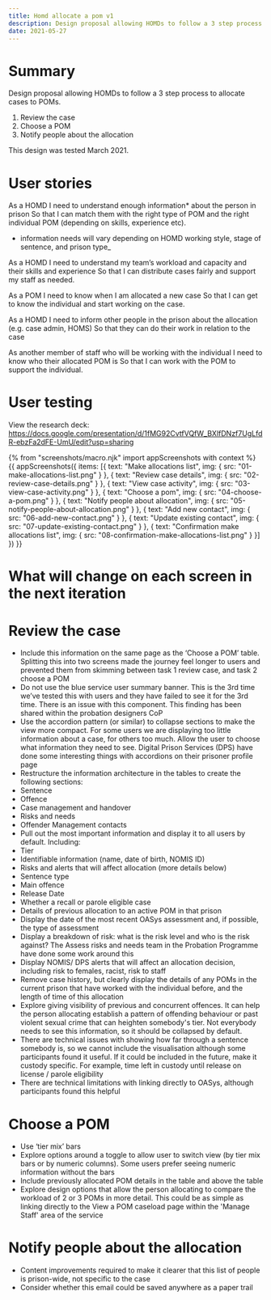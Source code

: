 ```yaml
---
title: Homd allocate a pom v1
description: Design proposal allowing HOMDs to follow a 3 step process to allocate cases to POMs.
date: 2021-05-27
---
```


# Summary

Design proposal allowing HOMDs to follow a 3 step process to allocate cases to POMs.
1. Review the case
2. Choose a POM
3. Notify people about the allocation

This design was tested March 2021.

# User stories

As a HOMD
I need to understand enough information* about the person in prison
So that I can match them with the right type of POM and the right individual POM (depending on skills, experience etc).

* information needs will vary depending on HOMD working style, stage of sentence, and prison type_

As a HOMD
I need to understand my team’s workload and capacity and their skills and experience
So that I can distribute cases fairly and support my staff as needed.

As a POM
I need to know when I am allocated a new case
So that I can get to know the individual and start working on the case.

As a HOMD
I need to inform other people in the prison about the allocation (e.g. case admin, HOMS)
So that they can do their work in relation to the case

As another member of staff who will be working with the individual
I need to know who their allocated POM is
So that I can work with the POM to support the individual.

# User testing

View the research deck: https://docs.google.com/presentation/d/1fMG92CvtfVQfW_BXlfDNzf7UgLfdR-ebzFa2dFE-UmU/edit?usp=sharing


{% from "screenshots/macro.njk" import appScreenshots with context %}
{{ appScreenshots({
  items: [{
      text: "Make allocations list",
      img: { src: "01-make-allocations-list.png" }
    }, {
      text: "Review case details",
      img: { src: "02-review-case-details.png" }
    }, {
      text: "View case activity",
      img: { src: "03-view-case-activity.png" }
    }, {
      text: "Choose a pom",
      img: { src: "04-choose-a-pom.png" }
    }, {
      text: "Notify people about allocation",
      img: { src: "05-notify-people-about-allocation.png" }
    }, {
      text: "Add new contact",
      img: { src: "06-add-new-contact.png" }
    }, {
      text: "Update existing contact",
      img: { src: "07-update-existing-contact.png" }
    }, {
      text: "Confirmation make allocations list",
      img: { src: "08-confirmation-make-allocations-list.png" }
    }]
}) }}

# What will change on each screen in the next iteration

# Review the case

* Include this information on the same page as the ‘Choose a POM’ table. Splitting this into two screens made the journey feel longer to users and prevented them from skimming between task 1 review case, and task 2 choose a POM
* Do not use the blue service user summary banner. This is the 3rd time we’ve tested this with users and they have failed to see it for the 3rd time. There is an issue with this component. This finding has been shared within the probation designers CoP
* Use the accordion pattern (or similar) to collapse sections to make the view more compact. For some users we are displaying too little information about a case, for others too much. Allow the user to choose what information they need to see. Digital Prison Services (DPS) have done some interesting things with accordions on their prisoner profile page
* Restructure the information architecture in the tables to create the following sections:
* Sentence
* Offence
* Case management and handover
* Risks and needs
* Offender Management contacts
* Pull out the most important information and display it to all users by default. Including:
* Tier
* Identifiable information (name, date of birth, NOMIS ID)
* Risks and alerts that will affect allocation (more details below)
* Sentence type
* Main offence
* Release Date
* Whether a recall or parole eligible case
* Details of previous allocation to an active POM in that prison
* Display the date of the most recent OASys assessment and, if possible, the type of assessment
* Display a breakdown of risk: what is the risk level and who is the risk against? The Assess risks and needs team in the Probation Programme have done some work around this
* Display NOMIS/ DPS alerts that will affect an allocation decision, including risk to females, racist, risk to staff
* Remove case history, but clearly display the details of any POMs in the current prison that have worked with the individual before, and the length of time of this allocation
* Explore giving visibility of previous and concurrent offences. It can help the person allocating establish a pattern of offending behaviour or past violent sexual crime that can heighten somebody's tier. Not everybody needs to see this information, so it should be collapsed by default.
* There are technical issues with showing how far through a sentence somebody is, so we cannot include the visualisation although some participants found it useful. If it could be included in the future, make it custody specific. For example, time left in custody until release on license / parole eligibility
* There are technical limitations with linking directly to OASys, although participants found this helpful

# Choose a POM

* Use ‘tier mix’ bars
* Explore options around a toggle to allow user to switch view (by tier mix bars or by numeric columns). Some users prefer seeing numeric information without the bars
* Include previously allocated POM details in the table and above the table
* Explore design options that allow the person allocating to compare the workload of 2 or 3 POMs in more detail. This could be as simple as linking directly to the View a POM caseload page within the 'Manage Staff' area of the service

# Notify people about the allocation

* Content improvements required to make it clearer that this list of people is prison-wide, not specific to the case
* Consider whether this email could be saved anywhere as a paper trail
